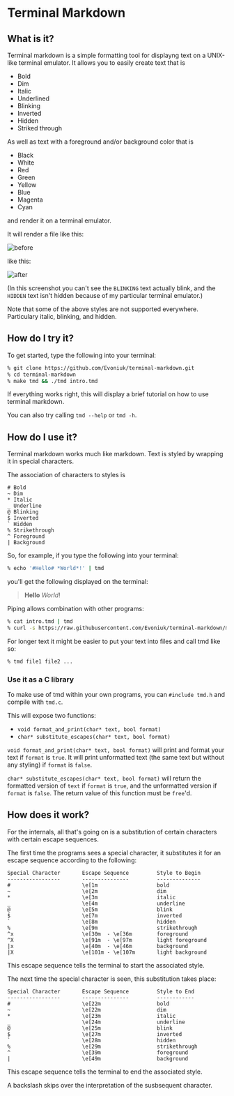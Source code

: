 # Terminal Markdown

## What is it?

Terminal markdown is a simple formatting tool for displayng text on a UNIX-like terminal emulator. It allows you to easily create text that is

- Bold
- Dim
- Italic
- Underlined
- Blinking
- Inverted
- Hidden
- Striked through

As well as text with a foreground and/or background color that is

- Black
- White
- Red
- Green
- Yellow
- Blue
- Magenta
- Cyan

and render it on a terminal emulator.

It will render a file like this:

![before](before.png)

like this:

![after](after.png)

(In this screenshot you can't see the `BLINKING` text actually blink, and the `HIDDEN` text isn't hidden because of my particular terminal emulator.)

Note that some of the above styles are not supported everywhere. Particulary italic, blinking, and hidden.

## How do I try it?

To get started, type the following into your terminal:

```zsh
% git clone https://github.com/Evoniuk/terminal-markdown.git
% cd terminal-markdown
% make tmd && ./tmd intro.tmd
```

If everything works right, this will display a brief tutorial on how to use terminal markdown.

You can also try calling `tmd --help` or `tmd -h`.

## How do I use it?

Terminal markdown works much like markdown. Text is styled by wrapping it in special characters.

The association of characters to styles is

```
# Bold
~ Dim
* Italic
_ Underline
@ Blinking
$ Inverted
` Hidden
% Strikethrough
^ Foreground
| Background
```

So, for example, if you type the following into your terminal:

```zsh
% echo '#Hello# *World*!' | tmd
```

you'll get the following displayed on the terminal:

> **Hello** *World*!

Piping allows combination with other programs:

```zsh
% cat intro.tmd | tmd
% curl -s https://raw.githubusercontent.com/Evoniuk/terminal-markdown/master/intro.tmd | tmd
```

For longer text it might be easier to put your text into files and call tmd like so:

```zsh
% tmd file1 file2 ...
```

### Use it as a C library

To make use of tmd within your own programs, you can `#include tmd.h` and compile with `tmd.c`.

This will expose two functions:

- `void format_and_print(char* text, bool format)`
- `char* substitute_escapes(char* text, bool format)`

`void format_and_print(char* text, bool format)` will print and format your text if `format` is `true`. It will print unformatted text (the same text but without any styling) if `format` is `false`.

`char* substitute_escapes(char* text, bool format)` will return the formatted version of `text` if `format` is `true`, and the unformatted version if `format` is `false`. The return value of this function must be `free`'d.

## How does it work?

For the internals, all that's going on is a substitution of certain characters with certain escape sequences.

The first time the programs sees a special character, it substitutes it for an escape sequence according to the following:

```
Special Character       Escape Sequence         Style to Begin
-----------------       ---------------         --------------
#                       \e[1m                   bold
~                       \e[2m                   dim
*                       \e[3m                   italic
_                       \e[4m                   underline
@                       \e[5m                   blink
$                       \e[7m                   inverted
`                       \e[8m                   hidden
%                       \e[9m                   strikethrough
^x                      \e[30m  - \e[36m        foreground
^X                      \e[91m  - \e[97m        light foreground
|x                      \e[40m  - \e[46m        background
|X                      \e[101m - \e[107m       light background
```

This escape sequence tells the terminal to start the associated style.

The next time the special character is seen, this substitution takes place:

```
Special Character       Escape Sequence         Style to End
-----------------       ---------------         ------------
#                       \e[22m                  bold
~                       \e[22m                  dim
*                       \e[23m                  italic
_                       \e[24m                  underline
@                       \e[25m                  blink
$                       \e[27m                  inverted
`                       \e[28m                  hidden
%                       \e[29m                  strikethrough
^                       \e[39m                  foreground
|                       \e[49m                  background
```

This escape sequence tells the terminal to end the associated style.

A backslash skips over the interpretation of the susbsequent character.
